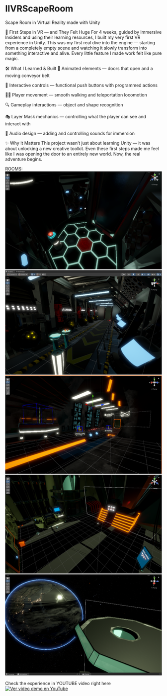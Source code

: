 # IIVRScapeRoom
Scape Room in Virtual Reality made with Unity

🚀 First Steps in VR — and They Felt Huge
For 4 weeks, guided by Immersive Insiders and using their learning resources, I built my very first VR experience in Unity.
This was my first real dive into the engine — starting from a completely empty scene and watching it slowly transform into something interactive and alive.
Every little feature I made work felt like pure magic.

🛠 What I Learned & Built
🚪 Animated elements — doors that open and a moving conveyor belt

🔘 Interactive controls — functional push buttons with programmed actions

🚶‍♂️ Player movement — smooth walking and teleportation locomotion

🔍 Gameplay interactions — object and shape recognition

🎭 Layer Mask mechanics — controlling what the player can see and interact with

🎵 Audio design — adding and controlling sounds for immersion

✨ Why It Matters
This project wasn’t just about learning Unity — it was about unlocking a new creative toolkit.
Even these first steps made me feel like I was opening the door to an entirely new world.
Now, the real adventure begins.

ROOMS:
![ROOM0](ROOM0.png)
![ROOM1](ROOM1.png)
![ROOM2](ROOM2.png)
![ROOM3](ROOM3.png)
![OUTSIDE](OUTSIDE.png)

Check the experience in YOUTUBE video right here
[![Ver video demo en YouTube](https://img.youtube.com/vi/QYtee3HFseY/maxresdefault.jpg)](https://youtu.be/QYtee3HFseY)
